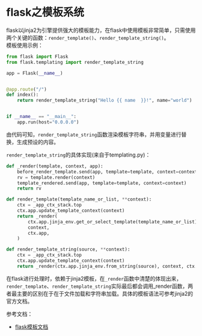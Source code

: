 # flask之模板系统
flask以jinja2为引擎提供强大的模板能力，在flask中使用模板非常简单，只需使用两个关键的函数：`render_template()`、`render_template_string()`。  
模板使用示例：

```python
from flask import Flask
from flask.templating import render_template_string

app = Flask(__name__)


@app.route("/")
def index():
    return render_template_string("Hello {{ name  }}!", name="world")


if __name__ == "__main__":
    app.run(host="0.0.0.0")
```
由代码可知，`render_template_string`函数渲染模板字符串，并用变量进行替换，生成预设的内容。  

`render_template_string`的具体实现(来自于templating.py)：  

```python
def _render(template, context, app):
    before_render_template.send(app, template=template, context=context)
    rv = template.render(context)
    template_rendered.send(app, template=template, context=context)
    return rv

def render_template(template_name_or_list, **context):
    ctx = _app_ctx_stack.top
    ctx.app.update_template_context(context)
    return _render(
        ctx.app.jinja_env.get_or_select_template(template_name_or_list),
        context,
        ctx.app,
    )

def render_template_string(source, **context):
    ctx = _app_ctx_stack.top
    ctx.app.update_template_context(context)
    return _render(ctx.app.jinja_env.from_string(source), context, ctx.app)

```
在flask进行处理时，依赖于jinja2模板，在`_render`函数中清楚的体现出来，`render_template`、`render_template_string`实际最后都会调用_render函数，两者最主要的区别在于在于文件加载和字符串加载。具体的模板语法可参考jinja2的官方文档。


参考文档：  
* [flask模板文档](https://flask.palletsprojects.com/en/1.1.x/templating/)
